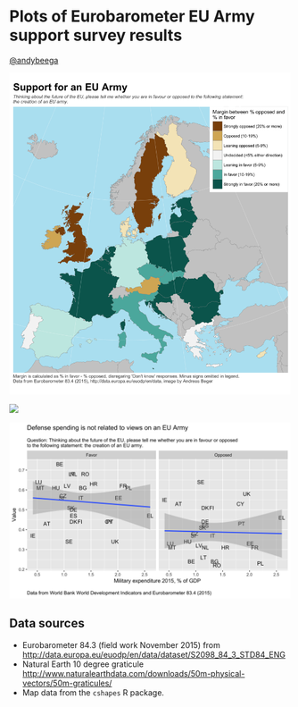 Plots of Eurobarometer EU Army support survey results
==========

[@andybeega](https://twitter.com/andybeega)

![](eu-army-map.png)

![](eu-barplot.png)

![](eu-army-milexp.png)

## Data sources

- Eurobarometer 84.3 (field work November 2015) from http://data.europa.eu/euodp/en/data/dataset/S2098_84_3_STD84_ENG
- Natural Earth 10 degree graticule http://www.naturalearthdata.com/downloads/50m-physical-vectors/50m-graticules/
- Map data from the `cshapes` R package. 